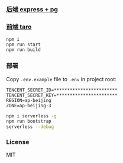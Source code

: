 
### [后端 express + pg](https://service-ack2xrtt-1252957949.bj.apigw.tencentcs.com/release/)



### [前端 taro](https://rice-1252957949.cos-website.ap-beijing.myqcloud.com/)

```console
npm i
npm run start
npm run build

```



### 部署

Copy `.env.example` file to `.env` in project root:

```
TENCENT_SECRET_ID=************************
TENCENT_SECRET_KEY=***********************
REGION=ap-beijing
ZONE=ap-beijing-3

```


```bash
npm i serverless -g 
npm run bootstrap
serverless --debug

```

### License

MIT
